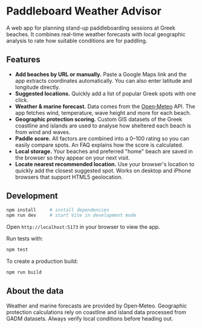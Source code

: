 # Paddleboard Weather Advisor

A web app for planning stand-up paddleboarding sessions at Greek beaches. It combines real-time weather forecasts with local geographic analysis to rate how suitable conditions are for paddling.

## Features

- **Add beaches by URL or manually.** Paste a Google Maps link and the app extracts coordinates automatically. You can also enter latitude and longitude directly.
- **Suggested locations.** Quickly add a list of popular Greek spots with one click.
- **Weather & marine forecast.** Data comes from the [Open‑Meteo](https://open-meteo.com/) API. The app fetches wind, temperature, wave height and more for each beach.
- **Geographic protection scoring.** Custom GIS datasets of the Greek coastline and islands are used to analyse how sheltered each beach is from wind and waves.
- **Paddle score.** All factors are combined into a 0–100 rating so you can easily compare spots. An FAQ explains how the score is calculated.
- **Local storage.** Your beaches and preferred "home" beach are saved in the browser so they appear on your next visit.
- **Locate nearest recommended location.** Use your browser's location to quickly add the closest suggested spot. Works on desktop and iPhone browsers that support HTML5 geolocation.

## Development

```bash
npm install     # install dependencies
npm run dev     # start Vite in development mode
```

Open `http://localhost:5173` in your browser to view the app.

Run tests with:

```bash
npm test
```

To create a production build:

```bash
npm run build
```

## About the data

Weather and marine forecasts are provided by Open‑Meteo. Geographic protection calculations rely on coastline and island data processed from GADM datasets. Always verify local conditions before heading out.
